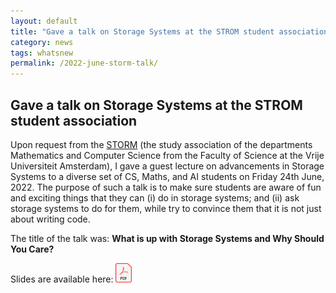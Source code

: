 ```yaml
---
layout: default
title: "Gave a talk on Storage Systems at the STROM student association"
category: news
tags: whatsnew
permalink: /2022-june-storm-talk/
---
```


## Gave a talk on Storage Systems at the STROM student association

Upon request from the [STORM](https://www.storm.vu/) (the study association of the departments Mathematics and Computer Science from the Faculty of Science at the Vrije Universiteit Amsterdam), I gave a guest lecture on advancements in Storage Systems to a diverse set of CS, Maths, and AI students on Friday 24th June, 2022. The purpose of such a talk is to make sure students are aware of fun and exciting things that they can (i) do in storage systems; and (ii) ask storage systems to do for them, while try to convince them that it is not just about writing code. 


The title of the talk was: **What is up with Storage Systems and Why Should You Care?** 

Slides are available here: <span><a href="/files/2022/2022-storm-guest-lecture-why-storage-and-why-should-you-care.pdf"><img style="float: middle; width: 5%;" src="/images/pdf.svg" alt="" /></a></span>
